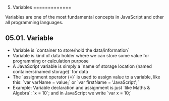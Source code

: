 05. Variables
=============

Variables are one of the most fundamental concepts in JavaScript and other all programming languages.

05.01. Variable
---------------

-   Variable is \`container to store/hold the data/information\`
-   Variable is kind of data holder where we can store some value for programming or calculation purpose
-   A JavaScript variable is simply a \`name of storage location (named containers/named storage)\` for data
-   The \`assignment operator (=)\` is used to assign value to a variable, like this: \`var varName = value;\` or \`var firstName = 'JavaScript';\`
-   Example: Variable declaration and assignment is just \`like Maths & Algebra\`: \`x = 10\`; and in JavaScript we write \`var x = 10;\`
